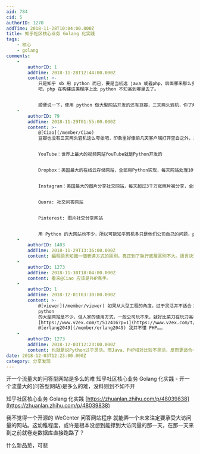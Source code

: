 ```yaml
---
aid: 784
cid: 5
authorID: 1270
addTime: 2018-11-28T10:04:00.000Z
title: 知乎社区核心业务 Golang 化实践
tags:
    - 核心
    - golang
comments:
    -
        authorID: 1
        addTime: 2018-11-28T12:44:00.000Z
        content: >-
            只是知乎 sb 用 python 而已，要是当初选 java 或者php，后面哪来那么多破事儿…… wecenter 好像用的是 php
            吧，php 在构建这类程序上比 python 不知高到哪里去了。


            顺便说一下，使用 python 做大型网站开发的还有豆瓣，三天两头宕机，你了解一下。
    -
        authorID: 79
        addTime: 2018-11-29T01:55:00.000Z
        content: >-
            @[Ciao](/member/Ciao)
            豆瓣也没有三天两头宕机这么夸张吧，印象里好像前几天客户端打开空白之外，以前貌似没碰到过。知乎宕机倒是确实挺多的。 你看，我一搜：


            YouTube：世界上最大的视频网站YouTube就是Python开发的


            Dropbox：美国最大的在线云存储网站，全部用Python实现，每天网站处理10亿个文件的上传和下载


            Instagram：美国最大的图片分享社交网站，每天超过3千万张照片被分享，全部用Python开发


            Quora: 社交问答网站


            Pinterest: 图片社交分享网站


            用 Python 的大网站也不少，所以可能知乎宕机多只是他们公司自己的问题，python 不背锅？
    -
        authorID: 1403
        addTime: 2018-11-29T13:36:00.000Z
        content: 編程語言知識一個表達方式的區別。真正到了執行底層區別不大。語言決定論只是個人的偏見，
    -
        authorID: 1273
        addTime: 2018-11-30T18:04:00.000Z
        content: 看来@Ciao 应该是PHP高手。
    -
        authorID: 1
        addTime: 2018-12-01T03:30:00.000Z
        content: >-
            @[viewer](/member/viewer) 如果从大型工程的角度，过于灵活并不适合；此外，gc 肯定会有性能瓶颈。用
            python
            的大型网站是不少，但人家的使用方式，一般公司玩不来，就好比菜刀在玩刀高手那里也很厉害，但不能用来说明日本大刀和菜刀不是胜负关键。
            [https://www.v2ex.com/t/512416?p=1](https://www.v2ex.com/t/512416?p=1)
            @[erlang2049](/member/erlang2049) 我并不懂 PHP……
    -
        authorID: 1273
        addTime: 2018-12-03T12:23:00.000Z
        content: 也就是说Python过于灵活。而Java、PHP相对比较不灵活，反而更适合一般公司？我印象中这几个都是有gc的是吗？不知道对不对。
date: 2018-12-03T12:23:00.000Z
category: 分享发现
---
```


开一个流量大的问答型网站是多么的难 知乎社区核心业务 Golang 化实践 - 开一个流量大的(问答型网站)是多么的难，没料则到不如不开

知乎社区核心业务 Golang 化实践 [https://zhuanlan.zhihu.com/p/48039838](https://zhuanlan.zhihu.com/p/48039838)

我不觉得一个开源的 WeCenter 问答网站程序 就能弄一个未来注定要承受大访问量的网站。这幼稚程度，或许是根本没想到能撑到大访问量的那一天，在那一天来到之前就卷走数据库直接跑路了？

什么新品葱，可悲
